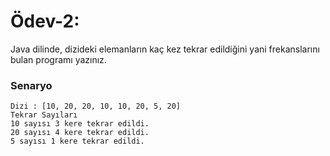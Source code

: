 # Ödev-2:
Java dilinde, dizideki elemanların kaç kez tekrar edildiğini yani frekanslarını bulan
programı yazınız.

### Senaryo
````
Dizi : [10, 20, 20, 10, 10, 20, 5, 20]
Tekrar Sayıları
10 sayısı 3 kere tekrar edildi.
20 sayısı 4 kere tekrar edildi.
5 sayısı 1 kere tekrar edildi.
````